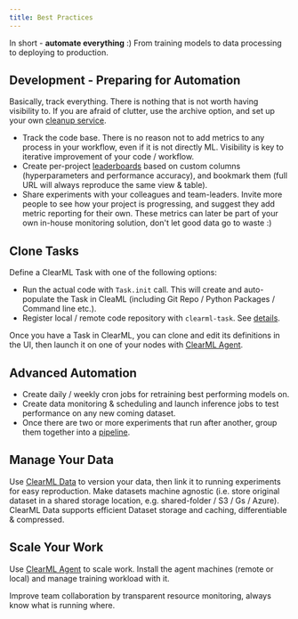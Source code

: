 ```yaml
---
title: Best Practices
---
```


In short - **automate everything** :)
From training models to data processing to deploying to production.

## Development - Preparing for Automation
Basically, track everything. There is nothing that is not worth having visibility to.
If you are afraid of clutter, use the archive option, and set up your own [cleanup service](../../guides/services/cleanup_service.md).

- Track the code base. There is no reason not to add metrics to any process in your workflow, even if it is not directly ML. Visibility is key to iterative improvement of your code / workflow.
- Create per-project [leaderboards](../../guides/ui/building_leader_board.md) based on custom columns 
  (hyperparameters and performance accuracy), and bookmark them (full URL will always reproduce the same view & table).
- Share experiments with your colleagues and team-leaders. 
  Invite more people to see how your project is progressing, and suggest they add metric reporting for their own.
  These metrics can later be part of your own in-house monitoring solution, don't let good data go to waste :)

## Clone Tasks
Define a ClearML Task with one of the following options:
- Run the actual code with `Task.init` call. This will create and auto-populate the Task in CleaML (including Git Repo / Python Packages / Command line etc.).
- Register local / remote code repository with `clearml-task`. See [details](../../apps/clearml_task.md).

Once you have a Task in ClearML, you can clone and edit its definitions in the UI, then launch it on one of your nodes with [ClearML Agent](../../clearml_agent.md).

## Advanced Automation
- Create daily / weekly cron jobs for retraining best performing models on.
- Create data monitoring & scheduling and launch inference jobs to test performance on any new coming dataset.
- Once there are two or more experiments that run after another, group them together into a [pipeline](../../pipelines/pipelines.md).

## Manage Your Data
Use [ClearML Data](../../clearml_data/clearml_data.md) to version your data, then link it to running experiments for easy reproduction.
Make datasets machine agnostic (i.e. store original dataset in a shared storage location, e.g. shared-folder / S3 / Gs / Azure).
ClearML Data supports efficient Dataset storage and caching, differentiable & compressed.

## Scale Your Work
Use [ClearML Agent](../../clearml_agent.md) to scale work. Install the agent machines (remote or local) and manage
training workload with it. 

Improve team collaboration by transparent resource monitoring, always know what is running where.
